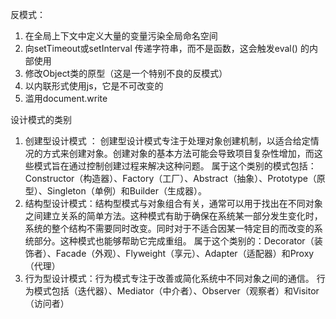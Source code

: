 反模式：

1. 在全局上下文中定义大量的变量污染全局命名空间
2. 向setTimeout或setInterval 传递字符串，而不是函数，这会触发eval\(\) 的内部使用
3. 修改Object类的原型（这是一个特别不良的反模式）
4. 以内联形式使用js，它是不可改变的
5. 滥用document.write

设计模式的类别

1. 创建型设计模式 ： 创建型设计模式专注于处理对象创建机制，以适合给定情况的方式来创建对象。创建对象的基本方法可能会导致项目复杂性增加，而这些模式旨在通过控制创建过程来解决这种问题。 属于这个类别的模式包括：Constructor（构造器）、Factory（工厂）、Abstract（抽象）、Prototype（原型）、Singleton（单例）和Builder（生成器）。
2. 结构型设计模式：结构型模式与对象组合有关，通常可以用于找出在不同对象之间建立关系的简单方法。这种模式有助于确保在系统某一部分发生变化时，系统的整个结构不需要同时改变。同时对于不适合因某一特定目的而改变的系统部分。这种模式也能够帮助它完成重组。 属于这个类别的：Decorator（装饰者）、Facade（外观）、Flyweight（享元）、Adapter（适配器）和Proxy（代理）
3. 行为型设计模式：行为模式专注于改善或简化系统中不同对象之间的通信。   行为模式包括（迭代器）、Mediator（中介者）、Observer（观察者）和Visitor（访问者）



